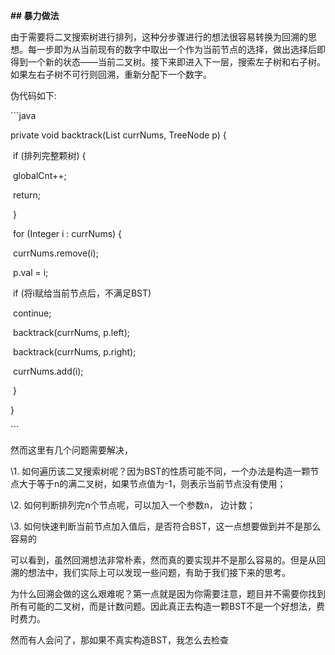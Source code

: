 **## 暴力做法**

由于需要将二叉搜索树进行排列，这种分步骤进行的想法很容易转换为回溯的思想。每一步即为从当前现有的数字中取出一个作为当前节点的选择，做出选择后即得到一个新的状态——当前二叉树。接下来即进入下一层，搜索左子树和右子树。如果左右子树不可行则回溯，重新分配下一个数字。



伪代码如下:

\```java

private void backtrack(List<Integer> currNums, TreeNode p) {

​    if (排列完整颗树) {

​        globalCnt++;

​        return;

​    }

​    for (Integer i : currNums) {

​        currNums.remove(i);

​        p.val = i;

​        if (将i赋给当前节点后，不满足BST)

​            continue;

​        backtrack(currNums, p.left);

​        backtrack(currNums, p.right);

​        currNums.add(i);

​    }

}

\```



然而这里有几个问题需要解决，

\1. 如何遍历该二叉搜索树呢？因为BST的性质可能不同，一个办法是构造一颗节点大于等于n的满二叉树，如果节点值为-1，则表示当前节点没有使用；

\2. 如何判断排列完n个节点呢，可以加入一个参数n， 边计数；

\3. 如何快速判断当前节点加入值后，是否符合BST，这一点想要做到并不是那么容易的



可以看到，虽然回溯想法非常朴素，然而真的要实现并不是那么容易的。但是从回溯的想法中，我们实际上可以发现一些问题，有助于我们接下来的思考。



为什么回溯会做的这么艰难呢？第一点就是因为你需要注意，题目并不需要你找到所有可能的二叉树，而是计数问题。因此真正去构造一颗BST不是一个好想法，费时费力。

然而有人会问了，那如果不真实构造BST，我怎么去检查